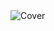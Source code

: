 <img src="https://imagedelivery.net/Dr98IMl5gQ9tPkFM5JRcng/2399ebc8-449a-4090-6538-6ac4b92ae700/HD" alt="Cover"/>